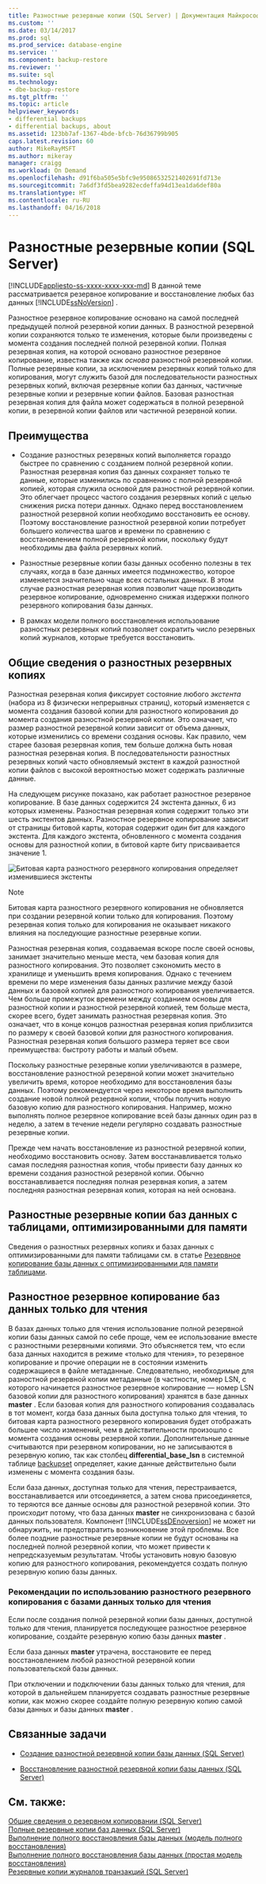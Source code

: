 ```yaml
---
title: Разностные резервные копии (SQL Server) | Документация Майкрософт
ms.custom: ''
ms.date: 03/14/2017
ms.prod: sql
ms.prod_service: database-engine
ms.service: ''
ms.component: backup-restore
ms.reviewer: ''
ms.suite: sql
ms.technology:
- dbe-backup-restore
ms.tgt_pltfrm: ''
ms.topic: article
helpviewer_keywords:
- differential backups
- differential backups, about
ms.assetid: 123bb7af-1367-4bde-bfcb-76d36799b905
caps.latest.revision: 60
author: MikeRayMSFT
ms.author: mikeray
manager: craigg
ms.workload: On Demand
ms.openlocfilehash: d91f6ba505e5bfc9e95086532521402691fd713e
ms.sourcegitcommit: 7a6df3fd5bea9282ecdeffa94d13ea1da6def80a
ms.translationtype: HT
ms.contentlocale: ru-RU
ms.lasthandoff: 04/16/2018
---
```

# <a name="differential-backups-sql-server"></a>Разностные резервные копии (SQL Server)
[!INCLUDE[appliesto-ss-xxxx-xxxx-xxx-md](../../includes/appliesto-ss-xxxx-xxxx-xxx-md.md)]
  В данной теме рассматривается резервное копирование и восстановление любых баз данных [!INCLUDE[ssNoVersion](../../includes/ssnoversion-md.md)] .  
  
 Разностное резервное копирование основано на самой последней предыдущей полной резервной копии данных. В разностной резервной копии сохраняются только те изменения, которые были произведены с момента создания последней полной резервной копии. Полная резервная копия, на которой основано разностное резервное копирование, известна также как *основа* разностной резервной копии. Полные резервные копии, за исключением резервных копий только для копирования, могут служить базой для последовательности разностных резервных копий, включая резервные копии баз данных, частичные резервные копии и резервные копии файлов. Базовая разностная резервная копия для файла может содержаться в полной резервной копии, в резервной копии файлов или частичной резервной копии.  
  
  
##  <a name="Benefits"></a> Преимущества  
  
-   Создание разностных резервных копий выполняется гораздо быстрее по сравнению с созданием полной резервной копии. Разностная резервная копия баз данных сохраняет только те данные, которые изменились по сравнению с полной резервной копией, которая служила основой для разностной резервной копии. Это облегчает процесс частого создания резервных копий с целью снижения риска потери данных. Однако перед восстановлением разностной резервной копии необходимо восстановить ее основу. Поэтому восстановление разностной резервной копии потребует большего количества шагов и времени по сравнению с восстановлением полной резервной копии, поскольку будут необходимы два файла резервных копий.  
  
-   Разностные резервные копии базы данных особенно полезны в тех случаях, когда в базе данных имеется подмножество, которое изменяется значительно чаще всех остальных данных. В этом случае разностная резервная копия позволит чаще производить резервное копирование, одновременно снижая издержки полного резервного копирования базы данных.  
  
-   В рамках модели полного восстановления использование разностных резервных копий позволяет сократить число резервных копий журналов, которые требуется восстановить.  
  
##  <a name="Overview"></a> Общие сведения о разностных резервных копиях  
 Разностная резервная копия фиксирует состояние любого *экстента* (набора из 8 физически непрерывных страниц), который изменяется с момента создания базовой копии для разностного копирования до момента создания разностной резервной копии. Это означает, что размер разностной резервной копии зависит от объема данных, которые изменились со времени создания основы. Как правило, чем старее базовая резервная копия, тем больше должна быть новая разностная резервная копия. В последовательности разностных резервных копий часто обновляемый экстент в каждой разностной копии файлов с высокой вероятностью может содержать различные данные.  
  
 На следующем рисунке показано, как работает разностное резервное копирование. В базе данных содержится 24 экстента данных, 6 из которых изменены. Разностная резервная копия содержит только эти шесть экстентов данных. Разностное резервное копирование зависит от страницы битовой карты, которая содержит один бит для каждого экстента. Для каждого экстента, обновленного с момента создания основы для разностной копии, в битовой карте биту присваивается значение 1.  
  
 ![Битовая карта разностного резервного копирования определяет изменившиеся экстенты](../../relational-databases/backup-restore/media/bnr-how-diff-backups-work.gif "Битовая карта разностного резервного копирования определяет изменившиеся экстенты")  
  
> [!NOTE]  
>  Битовая карта разностного резервного копирования не обновляется при создании резервной копии только для копирования. Поэтому резервная копия только для копирования не оказывает никакого влияния на последующие разностные резервные копии.  
  
 Разностная резервная копия, создаваемая вскоре после своей основы, занимает значительно меньше места, чем базовая копия для разностного копирования. Это позволяет сэкономить место в хранилище и уменьшить время копирования. Однако с течением времени по мере изменения базы данных различие между базой данных и базовой копией для разностного копирования увеличивается. Чем больше промежуток времени между созданием основы для разностной копии и разностной резервной копией, тем больше места, скорее всего, будет занимать разностная резервная копия. Это означает, что в конце концов разностная резервная копия приблизится по размеру к своей базовой копии для разностного копирования. Разностная резервная копия большого размера теряет все свои преимущества: быстроту работы и малый объем.  
  
 Поскольку разностные резервные копии увеличиваются в размере, восстановление разностной резервной копии может значительно увеличить время, которое необходимо для восстановления базы данных. Поэтому рекомендуется через некоторое время выполнить создание новой полной резервной копии, чтобы получить новую базовую копию для разностного копирования. Например, можно выполнять полное резервное копирование всей базы данных один раз в неделю, а затем в течение недели регулярно создавать разностные резервные копии.  
  
 Прежде чем начать восстановление из разностной резервной копии, необходимо восстановить основу. Затем восстанавливается только самая последняя разностная копия, чтобы привести базу данных ко времени создания разностной резервной копии. Обычно восстанавливается последняя полная резервная копия, а затем последняя разностная резервная копия, которая на ней основана.  
  
## <a name="differential-backups-of-databases-with-memory-optimized-tables"></a>Разностные резервные копии баз данных с таблицами, оптимизированными для памяти  
 Сведения о разностных резервных копиях и базах данных с оптимизированными для памяти таблицами см. в статье [Резервное копирование базы данных с оптимизированными для памяти таблицами](../../relational-databases/in-memory-oltp/backing-up-a-database-with-memory-optimized-tables.md).  
  
##  <a name="ReadOnlyDbs"></a> Разностное резервное копирование баз данных только для чтения  
 В базах данных только для чтения использование полной резервной копии базы данных самой по себе проще, чем ее использование вместе с разностными резервными копиями. Это объясняется тем, что если база данных находится в режиме «только для чтения», то резервное копирование и прочие операции не в состоянии изменить содержащиеся в файле метаданные. Следовательно, необходимые для разностной резервной копии метаданные (в частности, номер LSN, с которого начинается разностное резервное копирование — номер LSN базовой копии для разностного копирования) хранятся в базе данных **master** . Если базовая копия для разностного копирования создавалась в тот момент, когда база данных была доступна только для чтения, то битовая карта разностного резервного копирования будет отображать большее число изменений, чем в действительности произошло с момента создания основы резервной копии. Дополнительные данные считываются при резервном копировании, но не записываются в резервную копию, так как столбец **differential_base_lsn** в системной таблице [backupset](../../relational-databases/system-tables/backupset-transact-sql.md) определяет, какие данные действительно были изменены с момента создания базы.  
  
 Если база данных, доступная только для чтения, перестраивается, восстанавливается или отсоединяется, а затем снова присоединяется, то теряются все данные основы для разностной резервной копии. Это происходит потому, что база данных **master** не синхронизована с базой данных пользователя. Компонент [!INCLUDE[ssDEnoversion](../../includes/ssdenoversion-md.md)] не может ни обнаружить, ни предотвратить возникновение этой проблемы. Все более поздние разностные резервные копии не будут основаны на последней полной резервной копии, что может привести к непредсказуемым результатам. Чтобы установить новую базовую копию для разностного копирования, рекомендуется создать полную резервную копию базы данных.  
  
### <a name="best-practices-for-using-differential-backups-with-a-read-only-database"></a>Рекомендации по использованию разностного резервного копирования с базами данных только для чтения  
 Если после создания полной резервной копии базы данных, доступной только для чтения, планируется последующее разностное резервное копирование, создайте резервную копию базы данных **master** .  
  
 Если база данных **master** утрачена, восстановите ее перед восстановлением любой разностной резервной копии пользовательской базы данных.  
  
 При отключении и подключении базы данных только для чтения, для которой в дальнейшем планируется создавать разностные резервные копии, как можно скорее создайте полную резервную копию самой базы данных и базы данных **master** .  
  
##  <a name="RelatedTasks"></a> Связанные задачи  
  
-   [Создание разностной резервной копии базы данных (SQL Server)](../../relational-databases/backup-restore/create-a-differential-database-backup-sql-server.md)  
  
-   [Восстановление разностной резервной копии базы данных (SQL Server)](../../relational-databases/backup-restore/restore-a-differential-database-backup-sql-server.md)  
  
  
## <a name="see-also"></a>См. также:  
 [Общие сведения о резервном копировании (SQL Server)](../../relational-databases/backup-restore/backup-overview-sql-server.md)   
 [Полные резервные копии баз данных (SQL Server)](../../relational-databases/backup-restore/full-database-backups-sql-server.md)   
 [Выполнение полного восстановления базы данных (модель полного восстановления)](../../relational-databases/backup-restore/complete-database-restores-full-recovery-model.md)   
 [Выполнение полного восстановления базы данных (простая модель восстановления)](../../relational-databases/backup-restore/complete-database-restores-simple-recovery-model.md)   
 [Резервные копии журналов транзакций (SQL Server)](../../relational-databases/backup-restore/transaction-log-backups-sql-server.md)  
  
  
